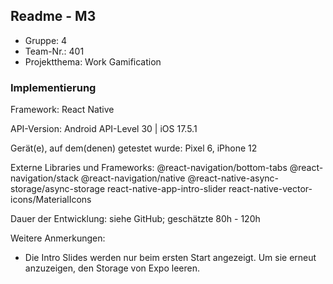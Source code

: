 ## Readme - M3

* Gruppe:	4
* Team-Nr.: 401
* Projektthema: Work Gamification

### Implementierung

Framework:	React Native

API-Version:	Android API-Level 30 | iOS 17.5.1

Gerät(e), auf dem(denen) getestet wurde:
Pixel 6, iPhone 12

Externe Libraries und Frameworks:
@react-navigation/bottom-tabs
@react-navigation/stack
@react-navigation/native
@react-native-async-storage/async-storage
react-native-app-intro-slider
react-native-vector-icons/MaterialIcons

Dauer der Entwicklung:
siehe GitHub; geschätzte 80h - 120h

Weitere Anmerkungen:
- Die Intro Slides werden nur beim ersten Start angezeigt. Um sie erneut anzuzeigen, den Storage von Expo leeren.